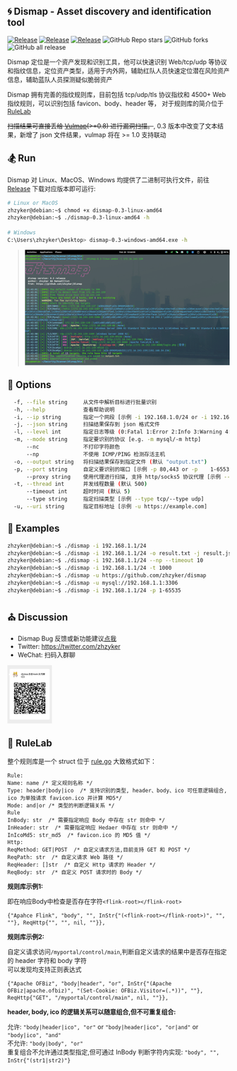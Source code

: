 ## 🌀 Dismap - Asset discovery and identification tool
<a href="https://github.com/zhzyker/dismap"><img alt="Release" src="https://img.shields.io/badge/golang-1.6+-9cf"></a>
<a href="https://github.com/zhzyker/dismap"><img alt="Release" src="https://img.shields.io/badge/dismap-0.3-ff69b4"></a>
<a href="https://github.com/zhzyker/dismap"><img alt="Release" src="https://img.shields.io/badge/LICENSE-GPL-important"></a>
![GitHub Repo stars](https://img.shields.io/github/stars/zhzyker/dismap?color=success)
![GitHub forks](https://img.shields.io/github/forks/zhzyker/dismap)
![GitHub all release](https://img.shields.io/github/downloads/zhzyker/dismap/total?color=blueviolet)  
  
Dismap 定位是一个资产发现和识别工具，他可以快速识别 Web/tcp/udp 等协议和指纹信息，定位资产类型，适用于内外网，辅助红队人员快速定位潜在风险资产信息，辅助蓝队人员探测疑似脆弱资产

Dismap 拥有完善的指纹规则库，目前包括 tcp/udp/tls 协议指纹和 4500+ Web 指纹规则，可以识别包括 favicon、body、header 等，   对于规则库的简介位于 [RuleLab](https://github.com/zhzyker/dismap#-rulelab)

~~扫描结果可直接丢给 [Vulmap](https://github.com/zhzyker/vulmap)(>=0.8) 进行漏洞扫描。~~, 0.3 版本中改变了文本结果，新增了 json 文件结果，vulmap 将在 >= 1.0 支持联动

## 🏂 Run
Dismap 对 Linux、MacOS、Windows 均提供了二进制可执行文件，前往 [Release](https://github.com/zhzyker/dismap/releases) 下载对应版本即可运行:
```Bash
# Linux or MacOS
zhzyker@debian:~$ chmod +x dismap-0.3-linux-amd64
zhzyker@debian:~$ ./dismap-0.3-linux-amd64 -h

# Windows
C:\Users\zhzyker\Desktop> dismap-0.3-windows-amd64.exe -h
```  
>  ![dismap](https://github.com/zhzyker/zhzyker/blob/main/dismap-images/dismap-0.3.png)



## 🎡 Options
```Bash
  -f, --file string     从文件中解析目标进行批量识别
  -h, --help            查看帮助说明
  -i, --ip string       指定一个网段 [示例 -i 192.168.1.0/24 or -i 192.168.1.1-10]
  -j, --json string     扫描结果保存到 json 格式文件
  -l, --level int       指定日志等级 (0:Fatal 1:Error 2:Info 3:Warning 4:Debug 5:Verbose) (默认 3)
  -m, --mode string     指定要识别的协议 [e.g. -m mysql/-m http]
      --nc              不打印字符颜色
      --np              不使用 ICMP/PING 检测存活主机
  -o, --output string   将扫描结果保存到指定文件 (默认 "output.txt")
  -p, --port string     自定义要识别的端口 [示例 -p 80,443 or -p	 1-65535]
      --proxy string    使用代理进行扫描, 支持 http/socks5 协议代理 [示例 --proxy socks5://127.0.0.1:1080]
  -t, --thread int      并发线程数量 (默认 500)
      --timeout int     超时时间 (默认 5)
      --type string     指定扫描类型 [示例 --type tcp/--type udp]
  -u, --uri string      指定目标地址 [示例 -u https://example.com]

```

## 🎨 Examples
```Bash
zhzyker@debian:~$ ./dismap -i 192.168.1.1/24
zhzyker@debian:~$ ./dismap -i 192.168.1.1/24 -o result.txt -j result.json
zhzyker@debian:~$ ./dismap -i 192.168.1.1/24 --np --timeout 10
zhzyker@debian:~$ ./dismap -i 192.168.1.1/24 -t 1000
zhzyker@debian:~$ ./dismap -u https://github.com/zhzyker/dismap
zhzyker@debian:~$ ./dismap -u mysql://192.168.1.1:3306
zhzyker@debian:~$ ./dismap -i 192.168.1.1/24 -p 1-65535
```

## ⛪ Discussion
* Dismap Bug 反馈或新功能建议[点我](https://github.com/zhzyker/dismap/issues)
* Twitter: https://twitter.com/zhzyker
* WeChat: 扫码入群聊
<p>
    <img alt="QR-code" src="https://github.com/zhzyker/zhzyker/blob/main/dismap_wechat_6.jpg" width="20%" height="20%" style="max-width:100%;">
</p>

## 🌈 RuleLab
整个规则库是一个 struct 位于 [rule.go](https://github.com/zhzyker/dismap/blob/main/config/rule.go)
大致格式如下：
```Golang
Rule:
Name: name /* 定义规则名称 */
Type: header|body|ico  /* 支持识别的类型, header、body、ico 可任意逻辑组合, ico 为单独请求 favicon.ico 并计算 MD5*/
Mode: and|or /* 类型的判断逻辑关系 */
Rule
InBody: str  /* 需要指定响应 Body 中存在 str 则命中 */
InHeader: str  /* 需要指定响应 Hedaer 中存在 str 则命中 */
InIcoMd5: str_md5  /* favicon.ico 的 MD5 值 */
Http:
ReqMethod: GET|POST  /* 自定义请求方法,目前支持 GET 和 POST */
ReqPath: str  /* 自定义请求 Web 路径 */
ReqHeader: []str  /* 自定义 Http 请求的 Header */
ReqBody: str  /* 自定义 POST 请求时的 Body */
```
**规则库示例1:**

即在响应Body中检查是否存在字符`<flink-root></flink-root>`
```Golang
{"Apahce Flink", "body", "", InStr{"(<flink-root></flink-root>)", "", ""}, ReqHttp{"", "", nil, ""}},
```  

**规则库示例2:**

自定义请求访问`/myportal/control/main`,判断自定义请求的结果中是否存在指定的 header 字符和 body 字符  
可以发现均支持正则表达式
```Golang
{"Apache OFBiz", "body|header", "or", InStr{"(Apache OFBiz|apache.ofbiz)", "(Set-Cookie: OFBiz.Visitor=(.*))", ""}, ReqHttp{"GET", "/myportal/control/main", nil, ""}},
```

**header, body, ico 的逻辑关系可以随意组合,但不可重复组合:**

允许: `"body|header|ico", "or"` or `"body|header|ico", "or|and"` or `"body|ico", "and"`   
不允许: `"body|body", "or"`  
重复组合不允许通过类型指定,但可通过 InBody 判断字符内实现: `"body", "", InStr{"(str1|str2)"}`  
